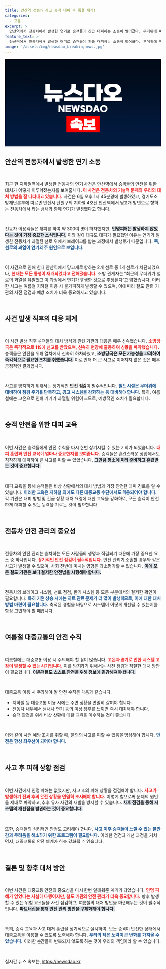 ```yaml
---
title: 안산역 전동차 사고 승객 대피 후 통행 재개!
categories:
  - 교통
excerpt: >
  안산역에서 전동차에서 발생한 연기로 승객들이 긴급 대피하는 소동이 벌어졌다. 무더위에 따른 과열 문제로 인한 사건으로, 다행히 인명피해는 없었다. 클릭하여 자세한 내용을 확인하세요!
feature_text: >
  안산역에서 전동차에서 발생한 연기로 승객들이 긴급 대피하는 소동이 벌어졌다. 무더위에 따른 과열 문제로 인한 사건으로, 다행히 인명피해는 없었다. 클릭하여 자세한 내용을 확인하세요!
image: '/assets/img/newsdao_breakingnews.jpg'
---
```


<p><img src="/assets/img/newsdao_breakingnews.jpg" alt="pcversion 속보" /></p>

<h2 data-ke-size="size26">안산역 전동차에서 발생한 연기 소동</h2>

<p data-ke-size="size16">&nbsp;</p>

<p>최근 한 지하철역에서 발생한 전동차의 연기 사건은 안산역에서 승객들의 안전을 위한 대처가 어떻게 이루어졌는지를 보여줍니다. <b><span style="color: #ee2323;">이 사건은 전동차의 기술적 문제와 우리의 대처 방법을 잘 나타내고 있습니다.</span></b> 사건은 6일 오후 1시 45분경에 발생하였고, 경기도소방재난본부에 따르면 안산시 단원구의 지하철 4호선 안산역에서 당고개 방면으로 향하는 전동차에서 타는 냄새와 함께 연기가 발생했다고 합니다. </p>

<p data-ke-size="size16">&nbsp;</p>

<p>전동차 이용객들은 대피를 하여 약 300여 명이 하차했지만, <b><span style="background-color: #21538527;">인명피해는 발생하지 않았다는 것이 가장 중요한 소식입니다.</span></b> 이와 같이 대규모 대피가 필요했던 이유는 연기가 발생한 전동차가 과열된 선로 위에서 브레이크를 밟는 과정에서 발생했기 때문입니다. <b><span style="color: #1a5490;">즉, 선로의 과열이 연기의 주 원인으로 보입니다.</span></b></p>

<p data-ke-size="size16">&nbsp;</p>

<p>이 사건으로 인해 한때 안산역에서 당고개로 향하는 2개 선로 중 1개 선로가 차단되었으나, <b><span style="color: #ee2323;">현재는 모든 통행이 재개되었다고 전해졌습니다.</span></b> 소방 관계자는 "최근의 무더위가 철로의 과열을 유발했고 이 과정에서 연기가 발생한 것으로 추정된다"고 밝혔습니다. 이러한 사고는 여름철 지하철 이용 시 불가피하게 발생할 수 있으며, 이에 따라 철도 관련 기관의 사전 점검과 예방 조치가 더욱 중요해지고 있습니다.</p>

<p data-ke-size="size16">&nbsp;</p>

<h2 data-ke-size="size26">사건 발생 직후의 대응 체계</h2>

<p data-ke-size="size16">&nbsp;</p>

<p>이 사건 발생 직후 승객들의 대처 방식과 관련 기관의 대응은 매우 신속했습니다. <b><span style="color: #ee2323;">소방당국은 즉각적으로 119에 신고를 받았으며, 신속히 현장에 출동하여 상황을 파악했습니다.</span></b> 승객들은 안전을 위해 열차에서 신속히 하차하였고, <b><span style="background-color: #21538527;">소방당국은 모든 가능성을 고려하여 즉각적으로 필요한 조치를 취했습니다.</span></b> 이로 인해 더 큰 사고로 이어지지 않은 것은 매우 긍정적인 결과입니다.</p>

<p data-ke-size="size16">&nbsp;</p>

<p>사고를 방지하기 위해서는 정기적인 <strong>안전 점검</strong>이 필수적입니다. <b><span style="color: #1a5490;">철도 시설은 무더위에 대비하여 점검 주기를 단축하고, 경고 시스템을 강화하는 등 대비해야 합니다.</span></b> 특히, 여름철에는 고온으로 인해 기기가 과열될 위험이 크므로, 예방적인 조치가 필요합니다.</p>

<p data-ke-size="size16">&nbsp;</p> 

<h2 data-ke-size="size26">승객 안전을 위한 대피 교육</h2>

<p data-ke-size="size16">&nbsp;</p>

<p>이번 사건은 승객들에게 안전 수칙을 다시 한번 상기시킬 수 있는 기회가 되었습니다. <b><span style="color: #ee2323;">대피 훈련과 안전 교육이 얼마나 중요한지를 보여줍니다.</span></b> 승객들은 혼란스러운 상황에서도 침착하게 대피하여 큰 사고를 피할 수 있었습니다. <b><span style="background-color: #21538527;">그만큼 평소에 미리 준비하고 훈련받는 것이 중요합니다.</span></b></p>

<p data-ke-size="size16">&nbsp;</p>

<p>대피 교육을 통해 승객들은 비상 상황에서의 대처 방법과 가장 안전한 대피 경로를 알 수 있습니다. <b><span style="color: #1a5490;">이러한 교육은 지하철 외에도 다른 대중교통 수단에서도 적용되어야 합니다.</span></b> 각 기관은 대피 방법 및 긴급 상황 대처 요령에 대한 교육을 강화하여, 모든 승객이 안전하게 대피할 수 있는 능력을 기르는 것이 필요합니다.</p>

<p data-ke-size="size16">&nbsp;</p>

<h2 data-ke-size="size26">전동차 안전 관리의 중요성</h2>

<p data-ke-size="size16">&nbsp;</p>

<p>전동차의 안전 관리는 승차하는 모든 사람들의 생명과 직결되기 때문에 가장 중요한 요소 중 하나입니다. <b><span style="color: #ee2323;">정기적인 안전 점검이 필수적입니다.</span></b> 안전 관리가 소홀할 경우와 같은 사고가 발생할 수 있으며, 사회 전반에 미치는 영향은 과소평가할 수 없습니다. <b><span style="background-color: #21538527;">이에 모든 철도 기관은 보다 철저한 안전법을 시행해야 합니다.</span></b></p>

<p data-ke-size="size16">&nbsp;</p>

<p>전동차의 브레이크 시스템, 선로 점검, 환기 시스템 등 모든 부분에서의 철저한 확인이 필요합니다. <b><span style="color: #1a5490;">특히 기온 상승 시에는 히트 관련 문제가 더 많이 발생하므로, 이에 대한 대처 방법 마련이 필요합니다.</span></b> 축적된 경험을 바탕으로 시스템이 어떻게 개선될 수 있는지를 항상 고민해야 할 때입니다.</p>

<p data-ke-size="size16">&nbsp;</p>

<h2 data-ke-size="size26">여름철 대중교통의 안전 수칙</h2>

<p data-ke-size="size16">&nbsp;</p>

<p>여름철에는 대중교통 이용 시 주의해야 할 점이 많습니다. <b><span style="color: #ee2323;">고온과 습기로 인한 시스템 고장이 발생할 수 있는 시기입니다.</span></b> 이를 방지하기 위해서는 사전 점검과 적절한 대처 방안이 필요합니다. <b><span style="background-color: #21538527;">이용객들도 스스로 안전을 위해 정보에 민감해져야 합니다.</span></b></p>

<p data-ke-size="size16">&nbsp;</p>

<p>대중교통 이용 시 주의해야 될 안전 수칙은 다음과 같습니다.</p>

<ul>
<li>지하철 등 대중교통 이용 시에는 주변 상황을 면밀히 살펴야 합니다.</li>
<li>전동차 내부에서 냄새나 연기 등의 이상 징후를 느끼면 즉시 대피해야 합니다.</li>
<li> 승객 안전을 위해 비상 상황에 대한 교육을 이수하는 것이 좋습니다.</li>
</ul>

<p data-ke-size="size16">&nbsp;</p>

<p>이와 같이 사전 예방 조치를 취할 때, 불의의 사고를 피할 수 있음을 명심해야 합니다. <b><span style="color: #1a5490;">안전은 항상 최우선이 되어야 합니다.</span></b></p>

<p data-ke-size="size16">&nbsp;</p>

<h2 data-ke-size="size26">사고 후 피해 상황 점검</h2>

<p data-ke-size="size16">&nbsp;</p>

<p>이번 사건에서 인명 피해는 없었지만, 사고 후의 피해 상황을 점검해야 합니다. <b><span style="color: #ee2323;">사고가 발생하기 전과 후의 안전 상황을 면밀히 조사해야 합니다.</span></b> 이렇게 함으로써 문제의 원인을 제대로 파악하고, 추후 유사 사건의 재발을 방지할 수 있습니다. <b><span style="background-color: #21538527;">사후 점검을 통해 시스템의 개선점을 발견하는 것이 중요합니다.</span></b></p>

<p data-ke-size="size16">&nbsp;</p>

<p>또한, 승객들의 심리적인 안정도 고려해야 합니다. <b><span style="color: #1a5490;">사고 이후 승객들이 느낄 수 있는 불안감과 두려움을 해소하기 위한 프로그램이 필요합니다.</span></b> 이러한 점검과 개선 과정을 거치면서, 대중교통의 안전 체계가 한층 강화될 수 있습니다.</p>

<p data-ke-size="size16">&nbsp;</p>

<h2 data-ke-size="size26">결론 및 향후 대처 방안</h2>

<p data-ke-size="size16">&nbsp;</p>

<p>이번 사건은 대중교통 안전의 중요성을 다시 한번 일깨워준 계기가 되었습니다. <b><span style="color: #ee2323;">인명 피해가 없었다는 사실이 다행이지만, 철도 기관의 안전 관리가 더욱 중요합니다.</span></b> 향후 발생할 수 있는 위험 요소들을 사전 점검하고, 여름철의 대처 방안을 마련해두는 것이 필수적입니다. <b><span style="background-color: #21538527;">파트너십을 통해 안전 관리 방안을 구체화해야 합니다.</span></b></p>

<p data-ke-size="size16">&nbsp;</p>

<p>특히, 승객 교육과 사고 대처 훈련을 정기적으로 실시하여, 모든 승객이 안전한 상태에서 대중교통을 이용할 수 있도록 노력해야 합니다. <b><span style="color: #1a5490;">우리의 작은 노력이 큰 변화를 가져올 수 있습니다.</span></b> 이러한 순간들이 반복되지 않도록 하는 것이 우리의 책임이라 할 수 있습니다.</p>

<p data-ke-size="size16">&nbsp;</p>
실시간 뉴스 속보는, <a href="https://newsdao.kr" rel="dofollow">https://newsdao.kr</a>


